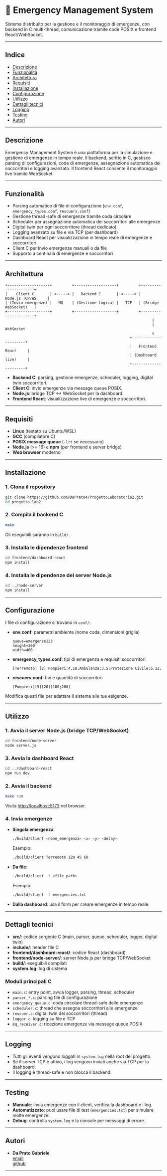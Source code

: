 # 🚨 Emergency Management System

Sistema distribuito per la gestione e il monitoraggio di emergenze, con backend in C multi-thread, comunicazione tramite code POSIX e frontend React/WebSocket.

---

## Indice

- [Descrizione](#descrizione)
- [Funzionalità](#funzionalità)
- [Architettura](#architettura)
- [Requisiti](#requisiti)
- [Installazione](#installazione)
- [Configurazione](#configurazione)
- [Utilizzo](#utilizzo)
- [Dettagli tecnici](#dettagli-tecnici)
- [Logging](#logging)
- [Testing](#testing)
- [Autori](#autori)

---

## Descrizione

Emergency Management System è una piattaforma per la simulazione e gestione di emergenze in tempo reale. Il backend, scritto in C, gestisce parsing di configurazioni, code di emergenze, assegnazione automatica dei soccorritori e logging avanzato. Il frontend React consente il monitoraggio live tramite WebSocket.

---

## Funzionalità

- Parsing automatico di file di configurazione (`env.conf`, `emergency_types.conf`, `rescuers.conf`)
- Gestione thread-safe di emergenze tramite coda circolare
- Scheduler per assegnazione automatica dei soccorritori alle emergenze
- Digital twin per ogni soccorritore (thread dedicato)
- Logging avanzato su file e via TCP (per dashboard)
- Dashboard React per visualizzazione in tempo reale di emergenze e soccorritori
- Client C per invio emergenze manuali o da file
- Supporto a centinaia di emergenze e soccorritori

---

## Architettura

```
+-------------------+         +-------------------+         +----------------------+
|    Client C       | <-----> |   Backend C       | <-----> |   Node.js TCP/WS     |
| (Invio emergenze) |   MQ    | (Gestione logica) |   TCP   | (Bridge WebSocket)   |
+-------------------+         +-------------------+         +----------------------+
                                                                  |
                                                                  | WebSocket
                                                                  v
                                                        +----------------------+
                                                        |   Frontend React     |
                                                        | (Dashboard live)     |
                                                        +----------------------+
```

- **Backend C**: parsing, gestione emergenze, scheduler, logging, digital twin soccorritori.
- **Client C**: invio emergenze via message queue POSIX.
- **Node.js**: bridge TCP <-> WebSocket per la dashboard.
- **Frontend React**: visualizzazione live di emergenze e soccorritori.

---

## Requisiti

- **Linux** (testato su Ubuntu/WSL)
- **GCC** (compilatore C)
- **POSIX message queue** (`-lrt` se necessario)
- **Node.js** (>= 16) e **npm** (per frontend e server bridge)
- **Web browser** moderno

---

## Installazione

### 1. Clona il repository

```sh
git clone https://github.com/DaPrato4/ProgettoLaboratorio2.git
cd progetto-lab2
```

### 2. Compila il backend C

```sh
make
```

Gli eseguibili saranno in `build/`.

### 3. Installa le dipendenze frontend

```sh
cd frontend/dashboard-react
npm install
```

### 4. Installa le dipendenze del server Node.js

```sh
cd ../node-server
npm install
```

---

## Configurazione

I file di configurazione si trovano in `conf/`:

- **env.conf**: parametri ambiente (nome coda, dimensioni griglia)
  ```
  queue=emergenze123
  height=300
  width=400
  ```
- **emergency_types.conf**: tipi di emergenza e requisiti soccorritori
  ```
  [Terremoto] [2] Pompieri:4,10;Ambulanza:3,5;Protezione Civile:5,12;
  ```
- **rescuers.conf**: tipi e quantità di soccorritori
  ```
  [Pompieri][5][20][100;200]
  ```

Modifica questi file per adattare il sistema alle tue esigenze.

---

## Utilizzo

### 1. Avvia il server Node.js (bridge TCP/WebSocket)

```sh
cd frontend/node-server
node server.js
```

### 3. Avvia la dashboard React

```sh
cd ../dashboard-react
npm run dev
```

### 2. Avvia il backend

```sh
make run
```

Visita [http://localhost:5173](http://localhost:5173) nel browser.

### 4. Invia emergenze

- **Singola emergenza**:
  ```sh
  ./build/client <nome_emergenza> <x> <y> <delay>
  ```
  Esempio:
  ```sh
  ./build/client Terremoto 120 45 60
  ```

- **Da file**:
  ```sh
  ./build/client -f <file_path>
  ```
  Esempio:
  ```sh
  ./build/client -f emergencies.txt
  ```

- **Dalla dashboard**: usa il form per creare emergenze in tempo reale.

---

## Dettagli tecnici

- **src/**: codice sorgente C (main, parser, queue, scheduler, logger, digital twin)
- **include/**: header file C
- **frontend/dashboard-react/**: codice React (dashboard)
- **frontend/node-server/**: server Node.js per bridge TCP/WebSocket
- **build/**: eseguibili compilati
- **system.log**: log di sistema

### Moduli principali C

- `main.c`: entry point, avvia logger, parsing, thread, scheduler
- `parser_*.c`: parsing file di configurazione
- `emergency_queue.c`: coda circolare thread-safe delle emergenze
- `scheduler.c`: thread che assegna soccorritori alle emergenze
- `rescuer.c`: digital twin dei soccorritori (thread)
- `logger.c`: logging su file e TCP
- `mq_receiver.c`: ricezione emergenze via message queue POSIX

---

## Logging

- Tutti gli eventi vengono loggati in `system.log` nella root del progetto.
- Se il server TCP è attivo, i log vengono inviati anche via TCP per la dashboard.
- Il logging è thread-safe e non blocca il backend.

---

## Testing

- **Manuale**: invia emergenze con il client, verifica la dashboard e i log.
- **Automatizzato**: puoi usare file di test (`emergencies.txt`) per simulare molte emergenze.
- **Debug**: controlla `system.log` e la console per messaggi di errore.

---

## Autori

- **Da Prato Gabriele**  
  [email](mailto:daprato363@gmail.com)  
  [github](https://github.com/DaPrato4)

---
